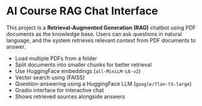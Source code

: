 # AI Course RAG Chat Interface

This project is a **Retrieval-Augmented Generation (RAG)** chatbot using PDF documents as the knowledge base. Users can ask questions in natural language, and the system retrieves relevant context from PDF documents to answer.


- Load multiple PDFs from a folder
- Split documents into smaller chunks for better retrieval
- Use HuggingFace embeddings (`all-MiniLM-L6-v2`)
- Vector search using (FAISS)
- Question-answering using a HuggingFace LLM (`google/flan-t5-large`)
- Gradio interface for interactive chat
- Shows retrieved sources alongside answers


